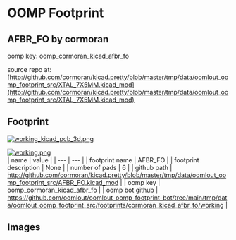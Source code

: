 # OOMP Footprint  
## AFBR_FO  by cormoran  
  
oomp key: oomp_cormoran_kicad_afbr_fo  
  
source repo at: [http://github.com/cormoran/kicad.pretty/blob/master/tmp/data/oomlout_oomp_footprint_src/XTAL_7X5MM.kicad_mod](http://github.com/cormoran/kicad.pretty/blob/master/tmp/data/oomlout_oomp_footprint_src/XTAL_7X5MM.kicad_mod)  
## Footprint  
  
[![working_kicad_pcb_3d.png](working_kicad_pcb_3d_600.png)](working_kicad_pcb_3d.png)  
  
[![working.png](working_600.png)](working.png)  
| name | value | 
| --- | --- | 
| footprint name | AFBR_FO | 
| footprint description | None | 
| number of pads | 6 | 
| github path | http://github.com/cormoran/kicad.pretty/blob/master/tmp/data/oomlout_oomp_footprint_src/AFBR_FO.kicad_mod | 
| oomp key | oomp_cormoran_kicad_afbr_fo | 
| oomp bot github | https://github.com/oomlout/oomlout_oomp_footprint_bot/tree/main/tmp/data/oomlout_oomp_footprint_src/footprints/cormoran_kicad_afbr_fo/working | 
## Images  
